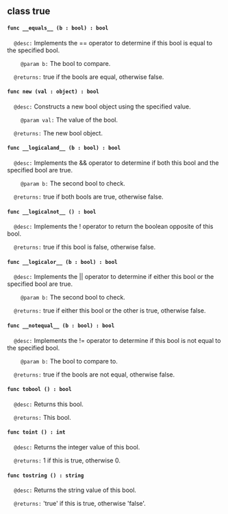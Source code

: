 ## class true

#### ```func __equals__ (b : bool) : bool```

&nbsp;&nbsp;&nbsp;&nbsp;```@desc:``` Implements the == operator to determine if this bool is equal to the specified bool.

&nbsp;&nbsp;&nbsp;&nbsp;&nbsp;&nbsp;&nbsp;&nbsp;```@param b:``` The bool to compare.

&nbsp;&nbsp;&nbsp;&nbsp;```@returns:``` true if the bools are equal, otherwise false.

#### ```func new (val : object) : bool```

&nbsp;&nbsp;&nbsp;&nbsp;```@desc:``` Constructs a new bool object using the specified value.

&nbsp;&nbsp;&nbsp;&nbsp;&nbsp;&nbsp;&nbsp;&nbsp;```@param val:``` The value of the bool.

&nbsp;&nbsp;&nbsp;&nbsp;```@returns:``` The new bool object.

#### ```func __logicaland__ (b : bool) : bool```

&nbsp;&nbsp;&nbsp;&nbsp;```@desc:``` Implements the && operator to determine if both this bool and the specified bool are true.

&nbsp;&nbsp;&nbsp;&nbsp;&nbsp;&nbsp;&nbsp;&nbsp;```@param b:``` The second bool to check.

&nbsp;&nbsp;&nbsp;&nbsp;```@returns:``` true if both bools are true, otherwise false.

#### ```func __logicalnot__ () : bool```

&nbsp;&nbsp;&nbsp;&nbsp;```@desc:``` Implements the ! operator to return the boolean opposite of this bool.

&nbsp;&nbsp;&nbsp;&nbsp;```@returns:``` true if this bool is false, otherwise false.

#### ```func __logicalor__ (b : bool) : bool```

&nbsp;&nbsp;&nbsp;&nbsp;```@desc:``` Implements the || operator to determine if either this bool or the specified bool are true.

&nbsp;&nbsp;&nbsp;&nbsp;&nbsp;&nbsp;&nbsp;&nbsp;```@param b:``` The second bool to check.

&nbsp;&nbsp;&nbsp;&nbsp;```@returns:``` true if either this bool or the other is true, otherwise false.

#### ```func __notequal__ (b : bool) : bool```

&nbsp;&nbsp;&nbsp;&nbsp;```@desc:``` Implements the != operator to determine if this bool is not equal to the specified bool.

&nbsp;&nbsp;&nbsp;&nbsp;&nbsp;&nbsp;&nbsp;&nbsp;```@param b:``` The bool to compare to.

&nbsp;&nbsp;&nbsp;&nbsp;```@returns:``` true if the bools are not equal, otherwise false.

#### ```func tobool () : bool```

&nbsp;&nbsp;&nbsp;&nbsp;```@desc:``` Returns this bool.

&nbsp;&nbsp;&nbsp;&nbsp;```@returns:``` This bool.

#### ```func toint () : int```

&nbsp;&nbsp;&nbsp;&nbsp;```@desc:``` Returns the integer value of this bool.

&nbsp;&nbsp;&nbsp;&nbsp;```@returns:``` 1 if this is true, otherwise 0.

#### ```func tostring () : string```

&nbsp;&nbsp;&nbsp;&nbsp;```@desc:``` Returns the string value of this bool.

&nbsp;&nbsp;&nbsp;&nbsp;```@returns:``` 'true' if this is true, otherwise 'false'.

